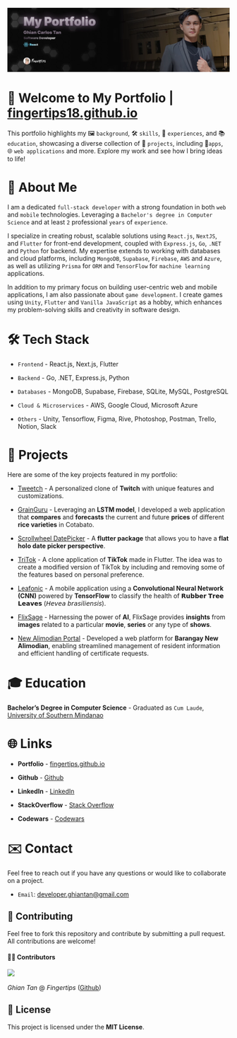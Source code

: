 ![](public/banner.webp)

# 📂 Welcome to My Portfolio | [fingertips18.github.io](https://fingertips18.github.io/)

This portfolio highlights my 🖼️ `background`, 🛠️ `skills`, 🌟 `experiences`, and 📚 `education`, showcasing a diverse collection of 📁 `projects`, including 📱`apps`, 🌐 `web applications` and more. Explore my work and see how I bring ideas to life!

# 🚀 About Me

I am a dedicated `full-stack developer` with a strong foundation in both `web` and `mobile` technologies. Leveraging a `Bachelor's degree in Computer Science` and at least `2` professional `years` of `experience`.

I specialize in creating robust, scalable solutions using `React.js`, `NextJS`, and `Flutter` for front-end development, coupled with `Express.js`, `Go`, `.NET` and `Python` for backend. My expertise extends to working with databases and cloud platforms, including `MongoDB`, `Supabase`, `Firebase`, `AWS` and `Azure`, as well as utilizing `Prisma` for `ORM` and `TensorFlow` for `machine learning` applications.

In addition to my primary focus on building user-centric web and mobile applications, I am also passionate about `game development`. I create games using `Unity`, `Flutter` and `Vanilla JavaScript` as a hobby, which enhances my problem-solving skills and creativity in software design.

# 🛠️ Tech Stack

- `Frontend` - React.js, Next.js, Flutter

- `Backend` - Go, .NET, Express.js, Python

- `Databases` - MongoDB, Supabase, Firebase, SQLite, MySQL, PostgreSQL

- `Cloud & Microservices` - AWS, Google Cloud, Microsoft Azure

- `Others` - Unity, Tensorflow, Figma, Rive, Photoshop, Postman, Trello, Notion, Slack

# 📁 Projects

Here are some of the key projects featured in my portfolio:

- [Tweetch](https://tweetch.vercel.app) - A personalized clone of **Twitch** with unique features and customizations.

- [GrainGuru](https://grainguru.vercel.app) - Leveraging an **LSTM model**, I developed a web application that **compares** and **forecasts** the current and future **prices** of different **rice varieties** in Cotabato.

- [Scrollwheel DatePicker](https://pub.dev/packages/scroll_wheel_date_picker) - A **flutter package** that allows you to have a **flat holo date picker perspective**.

- [TriTok](https://forms.gle/PFHoohMazvKMeKCh7) - A clone application of **TikTok** made in Flutter. The idea was to create a modified version of TikTok by including and removing some of the features based on personal preference.

- [Leafonic](https://forms.gle/PFHoohMazvKMeKCh7) - A mobile application using a **Convolutional Neural Network (CNN)** powered by **TensorFlow** to classify the health of 𝗥𝘂𝗯𝗯𝗲𝗿 𝗧𝗿𝗲𝗲 𝗟𝗲𝗮𝘃𝗲𝘀 (𝘏𝘦𝘷𝘦𝘢 𝘣𝘳𝘢𝘴𝘪𝘭𝘪𝘦𝘯𝘴𝘪𝘴).

- [FlixSage](https://forms.gle/PFHoohMazvKMeKCh7) - Harnessing the power of **AI**, FlixSage provides **insights** from **images** related to a particular **movie**, **series** or any type of **shows**.

- [New Alimodian Portal](https://new-alimodian-portal.up.railway.app) - Developed a web platform for **Barangay New Alimodian**, enabling streamlined management of resident information and efficient handling of certificate requests.

# 🎓 Education

**Bachelor’s Degree in Computer Science** - Graduated as `Cum Laude`, [University of Southern Mindanao](https://www.usm.edu.ph)

# 🌐 Links

- **Portfolio** - [fingertips.github.io](https://fingertips18.github.io)

- **Github** - [Github](https://github.com/Fingertips18)

- **LinkedIn** - [LinkedIn](https://www.linkedin.com/in/ghiantan)

- **StackOverflow** - [Stack Overflow](https://stackoverflow.com/users/18320841/fingertips)

- **Codewars** - [Codewars](https://www.codewars.com/users/Fingertips)

# ✉️ Contact

Feel free to reach out if you have any questions or would like to collaborate on a project.

- `Email`: [developer.ghiantan@gmail.com](mailto:developer@ghiantan.com)

## 🤝 Contributing

Feel free to fork this repository and contribute by submitting a pull request. All contributions are welcome!

#### 🧑‍💻 Contributors

<a href="https://github.com/Fingertips18/scroll-wheel-date-picker/graphs/contributors">
  <img src="https://contrib.rocks/image?repo=Fingertips18/scroll-wheel-date-picker" />
</a>

_Ghian Tan_ @ _Fingertips_ ([Github](https://github.com/Fingertips18))

## 📜 License

This project is licensed under the **MIT License**.
